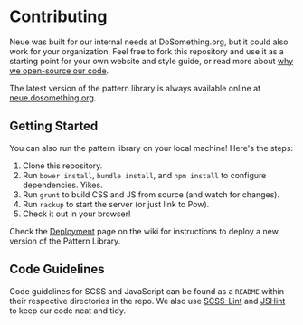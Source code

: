 # Contributing
Neue was built for our internal needs at DoSomething.org, but it could also work for your organization. Feel free to fork this repository and use it as a starting point for your own website and style guide, or read more about [why we open-source our code](https://blog.dosomething.org/we-open-sourced-our-code-heres-why-you-should-too/).

The latest version of the pattern library is always available online at [neue.dosomething.org](http://neue.dosomething.org/).

## Getting Started
You can also run the pattern library on your local machine! Here's the steps:

  1. Clone this repository.
  2. Run `bower install`, `bundle install`, and `npm install` to configure dependencies. Yikes.
  3. Run `grunt` to build CSS and JS from source (and watch for changes).
  3. Run `rackup` to start the server (or just link to Pow).
  4. Check it out in your browser!

Check the [Deployment](https://github.com/DoSomething/neue/wiki/Deployments) page on the wiki for instructions to deploy a new version of the Pattern Library.

## Code Guidelines
Code guidelines for SCSS and JavaScript can be found as a `README` within their respective directories in the repo. We also use [SCSS-Lint](https://github.com/causes/scss-lint) and [JSHint](http://www.jshint.com/) to keep our code neat and tidy.
